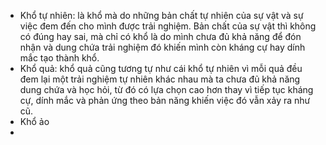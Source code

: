 - Khổ tự nhiên: là khổ mà do những bản chất tự nhiên của sự vật và sự việc đem đến cho mình được trải nghiệm. Bản chất của sự vật thì không có đúng hay sai, mà chỉ có khổ là do mình chưa đủ khả năng để đón nhận và dung chứa trải nghiệm đó khiến mình còn kháng cự hay dính mắc tạo thành khổ.
- Khổ quả: khổ quả cũng tương tự như cái khổ tự nhiên vì mỗi quả đều đem lại một trải nghiệm tự nhiên khác nhau mà ta chưa đủ khả năng dung chứa và học hỏi, từ đó có lựa chọn cao hơn thay vì tiếp tục kháng cự, dính mắc và phản ứng theo bản năng khiến việc đó vẫn xảy ra như cũ.
- Khổ ảo 
- 

